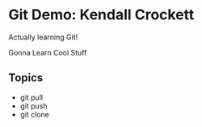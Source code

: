# Git Demo: Kendall Crockett

Actually learning Git!

Gonna Learn Cool Stuff

## Topics
- git pull
- git push
- git clone

